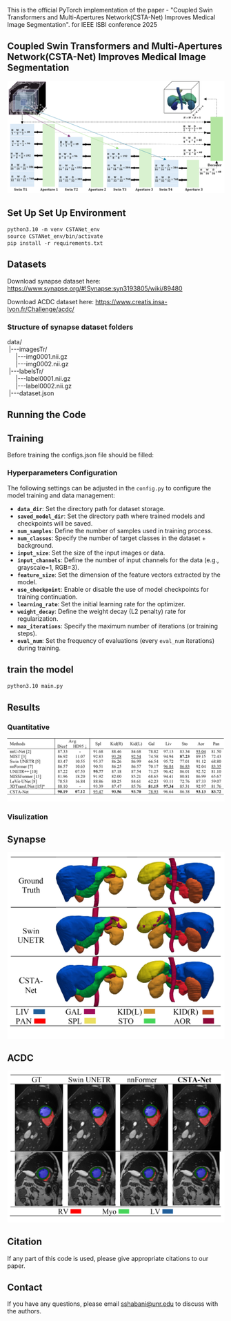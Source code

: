 
This is the official PyTorch implementation of the paper - "Coupled Swin Transformers and Multi-Apertures Network(CSTA-Net) Improves Medical Image Segmentation". for IEEE ISBI conference 2025

## Coupled Swin Transformers and Multi-Apertures Network(CSTA-Net) Improves Medical Image Segmentation

![](diagram/CSTANet.png)

## Set Up Set Up Environment
```
python3.10 -m venv CSTANet_env 
source CSTANet_env/bin/activate 
pip install -r requirements.txt
```
## Datasets

Download synapse dataset here: https://www.synapse.org/#!Synapse:syn3193805/wiki/89480

Download ACDC dataset here: https://www.creatis.insa-lyon.fr/Challenge/acdc/


### Structure of synapse dataset folders 

data/  
&nbsp;|---imagesTr/  
&nbsp;&nbsp;&nbsp;&nbsp;&nbsp;|---img0001.nii.gz  
&nbsp;&nbsp;&nbsp;&nbsp;&nbsp;|---img0002.nii.gz  
&nbsp;|---labelsTr/  
&nbsp;&nbsp;&nbsp;&nbsp;&nbsp;|---label0001.nii.gz  
&nbsp;&nbsp;&nbsp;&nbsp;&nbsp;|---label0002.nii.gz  
&nbsp;|---dataset.json  


## Running the Code


## Training

Before training the configs.json file should be filled:

### Hyperparameters Configuration
The following settings can be adjusted in the `config.py` to configure the model training and data management:

- **`data_dir`**: Set the directory path for dataset storage.
- **`saved_model_dir`**: Set the directory path where trained models and checkpoints will be saved.
- **`num_samples`**: Define the number of samples used in training process.
- **`num_classes`**: Specify the number of target classes in the dataset + background.
- **`input_size`**: Set the size of the input images or data.
- **`input_channels`**: Define the number of input channels for the data (e.g., grayscale=1, RGB=3).
- **`feature_size`**: Set the dimension of the feature vectors extracted by the model.
- **`use_checkpoint`**: Enable or disable the use of model checkpoints for training continuation.
- **`learning_rate`**: Set the initial learning rate for the optimizer.
- **`weight_decay`**: Define the weight decay (L2 penalty) rate for regularization.
- **`max_iterations`**: Specify the maximum number of iterations (or training steps).
- **`eval_num`**: Set the frequency of evaluations (every `eval_num` iterations) during training.

## train the model 

```
python3.10 main.py  
```
## Results

### Quantitative
![](diagram/synapse_num.jpg)

### Visulization 
## Synapse 
![](diagram/synapse_vis.jpg)

## ACDC
![](diagram/acdc_vis.png)

## Citation
If any part of this code is used, please give appropriate citations to our paper. <br />

## Contact
If you have any questions, please email sshabani@unr.edu to discuss with the authors. <br />